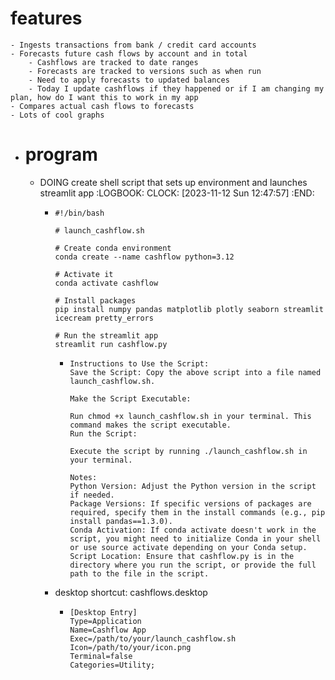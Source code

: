# features
	- Ingests transactions from bank / credit card accounts
	- Forecasts future cash flows by account and in total
		- Cashflows are tracked to date ranges
		- Forecasts are tracked to versions such as when run
		- Need to apply forecasts to updated balances
		- Today I update cashflows if they happened or if I am changing my plan, how do I want this to work in my app
	- Compares actual cash flows to forecasts
	- Lots of cool graphs
- # program
	- DOING create shell script that sets up environment and launches streamlit app
	  :LOGBOOK:
	  CLOCK: [2023-11-12 Sun 12:47:57]
	  :END:
		- ```terminal
		  #!/bin/bash
		  
		  # launch_cashflow.sh
		  
		  # Create conda environment
		  conda create --name cashflow python=3.12
		  
		  # Activate it
		  conda activate cashflow
		  
		  # Install packages
		  pip install numpy pandas matplotlib plotly seaborn streamlit icecream pretty_errors
		  
		  # Run the streamlit app
		  streamlit run cashflow.py
		  ```
			- ```
			  Instructions to Use the Script:
			  Save the Script: Copy the above script into a file named launch_cashflow.sh.
			  
			  Make the Script Executable:
			  
			  Run chmod +x launch_cashflow.sh in your terminal. This command makes the script executable.
			  Run the Script:
			  
			  Execute the script by running ./launch_cashflow.sh in your terminal.
			  
			  Notes:
			  Python Version: Adjust the Python version in the script if needed.
			  Package Versions: If specific versions of packages are required, specify them in the install commands (e.g., pip install pandas==1.3.0).
			  Conda Activation: If conda activate doesn't work in the script, you might need to initialize Conda in your shell or use source activate depending on your Conda setup.
			  Script Location: Ensure that cashflow.py is in the directory where you run the script, or provide the full path to the file in the script.
			  ```
		- desktop shortcut: cashflows.desktop
			- ```linux
			  [Desktop Entry]
			  Type=Application
			  Name=Cashflow App
			  Exec=/path/to/your/launch_cashflow.sh
			  Icon=/path/to/your/icon.png
			  Terminal=false
			  Categories=Utility;
			  
			  ```